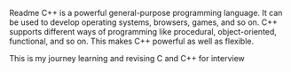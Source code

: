 Readme
C++ is a powerful general-purpose programming language. It can be used to develop operating systems, browsers, games, and so on. 
C++ supports different ways of programming like procedural, object-oriented, functional, and so on. This makes C++ powerful as well as flexible.

This is my journey learning and revising C and C++ for interview
